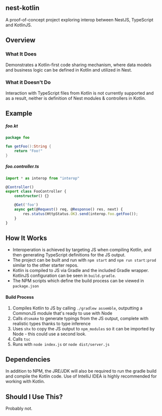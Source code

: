 ## nest-kotlin

A proof-of-concept project exploring interop between NestJS, TypeScript and KotlinJS.

## Overview

### What It Does

Demonstrates a Kotlin-first code sharing mechanism, where data models and business logic can be defined in Kotlin and utilized in Nest.

### What it Doesn't Do

Interaction with TypeScript files from Kotlin is not currently supported and as a result, neither is definition of Nest modules & controllers in Kotlin.

## Example

##### foo.kt
```kotlin
package foo

fun getFoo():String {
    return "Foo!"
}
```

##### foo.controller.ts
```typescript
import * as interop from "interop"

@Controller()
export class FooController {
    constructor() {}

    @Get('foo')
    async get(@Request() req, @Response() res, next) {
        res.status(HttpStatus.OK).send(interop.foo.getFoo());
    }
}
```

## How It Works

- Interoperation is achieved by targeting JS when compiling Kotlin, and then generating TypeScript definitions for the JS output. 
- The project can be built and run with `npm start` and `npm run start:prod` similar to the other starter repos. 
- Kotlin is compiled to JS via Gradle and the included Gradle wrapper. KotlinJS configuration can be seen in `build.gradle`. 
- The NPM scripts which define the build process can be viewed in `package.json`

#### Build Process

1. Compiles Kotlin to JS by calling `./gradlew assemble`, outputting a CommonJS module that's ready to use with Node
2. Calls `dtsmake` to generate typings from the JS output, complete with realistic types thanks to type inference
3. Uses `shx` to copy the JS output to `npm_modules` so it can be imported by Node - this could use a second look.
4. Calls `tsc`
5. Runs with `node index.js` or `node dist/server.js`

## Dependencies

In addition to NPM, the JRE/JDK will also be required to run the gradle build and compile the Kotlin code. Use of IntelliJ IDEA is highly recommended for working with Kotlin. 

## Should I Use This?

Probably not.